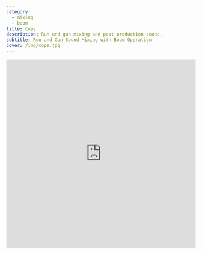```yaml
---
category:
  - mixing
  - boom
title: Cops
description: Run and gun mixing and post production sound.
subtitle: Run and Gun Sound Mixing with Boom Operation
cover: /img/cops.jpg
---
```

<iframe width="100%" height="500" src="https://www.youtube.com/embed/0sGFlmGcIMs" title="YouTube Video" frameborder="0" allow="encrypted-media; " allowfullscreen></iframe>